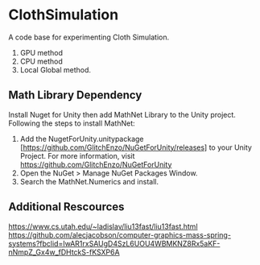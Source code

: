 # ClothSimulation
A code base for experimenting Cloth Simulation.
1. GPU method
2. CPU method
3. Local Global method. 

## Math Library Dependency
Install Nuget for Unity then add MathNet Library to the Unity project. Following the steps to install MathNet:
1. Add the NugetForUnity.unitypackage [https://github.com/GlitchEnzo/NuGetForUnity/releases] to your Unity Project. For more information, visit https://github.com/GlitchEnzo/NuGetForUnity
2. Open the NuGet > Manage NuGet Packages Window.
3. Search the MathNet.Numerics and install.

## Additional Rescources
https://www.cs.utah.edu/~ladislav/liu13fast/liu13fast.html
https://github.com/alecjacobson/computer-graphics-mass-spring-systems?fbclid=IwAR1rxSAUgD4SzL6UOU4WBMKNZ8Rx5aKF-nNmpZ_Gx4w_fDHtckS-fKSXP6A
